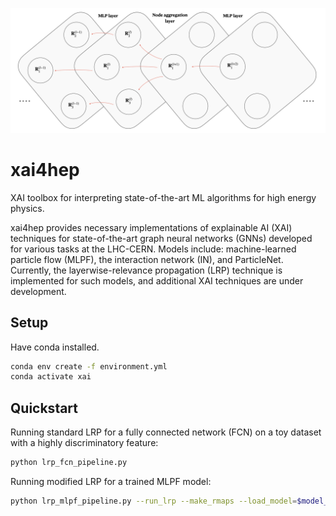<p align="center">
  <img width="900" src="https://raw.githubusercontent.com/farakiko/xai4hep/dev/docs/_static/images/mlpf_rscores.png" />
</p>

# xai4hep

XAI toolbox for interpreting state-of-the-art ML algorithms for high energy physics.

xai4hep provides necessary implementations of explainable AI (XAI) techniques for state-of-the-art graph neural networks (GNNs) developed for various tasks at the LHC-CERN. Models include: machine-learned particle flow (MLPF), the interaction network (IN), and ParticleNet. Currently, the layerwise-relevance propagation (LRP) technique is implemented for such models, and additional XAI techniques are under development.


## Setup
Have conda installed.
```bash
conda env create -f environment.yml
conda activate xai
```

## Quickstart

Running standard LRP for a fully connected network (FCN) on a toy dataset with a highly discriminatory feature:

```bash
python lrp_fcn_pipeline.py
```

Running modified LRP for a trained MLPF model:

```bash
python lrp_mlpf_pipeline.py --run_lrp --make_rmaps --load_model=$model_dir --load_epoch=$epoch --outpath=$path_to_model --loader=$dataloader
```
